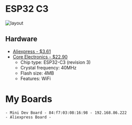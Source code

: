 # ESP32 C3
![layout](https://docs.espressif.com/projects/esp-idf/en/latest/esp32c3/_images/esp32-c3-devkitm-1-v1-pinout.jpg)


## Hardware

- [Aliexpress - $3.61](https://www.aliexpress.com/item/1005004490215444.html)
- [Core Electronics - $22.90](https://core-electronics.com.au/esp32-c3-mini-development-board.html)
	- Chip type:         ESP32-C3 (revision 3)
	- Crystal frequency: 40MHz
	- Flash size:        4MB
	- Features:          WiFi


# My Boards
	- Mini Dev Board - 84:f7:03:08:16:98 - 192.168.86.222
	- Aliexpress Board - 